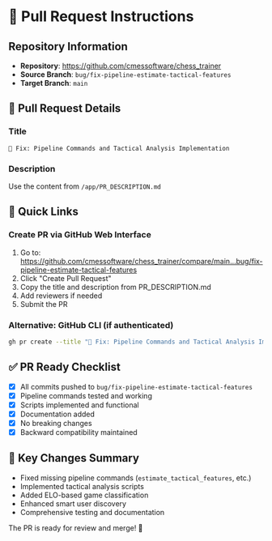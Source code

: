 # 🚀 Pull Request Instructions

## Repository Information
- **Repository**: https://github.com/cmessoftware/chess_trainer
- **Source Branch**: `bug/fix-pipeline-estimate-tactical-features`  
- **Target Branch**: `main`

## 📝 Pull Request Details

### Title
```
🐛 Fix: Pipeline Commands and Tactical Analysis Implementation
```

### Description
Use the content from `/app/PR_DESCRIPTION.md`

## 🔗 Quick Links

### Create PR via GitHub Web Interface
1. Go to: https://github.com/cmessoftware/chess_trainer/compare/main...bug/fix-pipeline-estimate-tactical-features
2. Click "Create Pull Request"
3. Copy the title and description from PR_DESCRIPTION.md
4. Add reviewers if needed
5. Submit the PR

### Alternative: GitHub CLI (if authenticated)
```bash
gh pr create --title "🐛 Fix: Pipeline Commands and Tactical Analysis Implementation" --body-file PR_DESCRIPTION.md --base main --head bug/fix-pipeline-estimate-tactical-features
```

## ✅ PR Ready Checklist
- [x] All commits pushed to `bug/fix-pipeline-estimate-tactical-features`
- [x] Pipeline commands tested and working
- [x] Scripts implemented and functional  
- [x] Documentation added
- [x] No breaking changes
- [x] Backward compatibility maintained

## 🎯 Key Changes Summary
- Fixed missing pipeline commands (`estimate_tactical_features`, etc.)
- Implemented tactical analysis scripts
- Added ELO-based game classification
- Enhanced smart user discovery
- Comprehensive testing and documentation

The PR is ready for review and merge! 🚀
